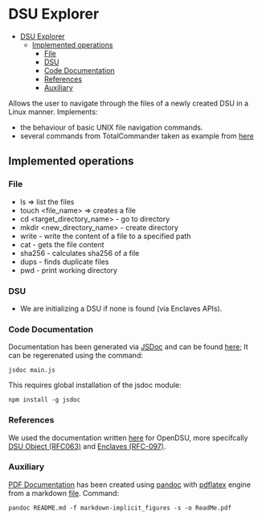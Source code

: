 # DSU Explorer

- [DSU Explorer](#dsu-explorer)
  - [Implemented operations](#implemented-operations)
    - [File](#file)
    - [DSU](#dsu)
    - [Code Documentation](#code-documentation)
    - [References](#references)
    - [Auxiliary](#auxiliary)


Allows the user to navigate through the files of a newly created DSU in a Linux manner.
Implements:
- the behaviour of basic UNIX file navigation commands.
- several commands from TotalCommander taken as example from [here](https://www.ghisler.com/featurel.htm)

## Implemented operations

### File
* ls => list the files
* touch <file_name> => creates a file
* cd <target_directory_name> - go to directory
* mkdir <new_directory_name> - create directory
* write - write the content of a file to a specified path
* cat - gets the file content
* sha256 - calculates sha256 of a file
* dups - finds duplicate files
* pwd - print working directory

### DSU
* We are initializing a DSU if none is found (via Enclaves APIs).

### Code Documentation
Documentation has been generated via [JSDoc](https://jsdoc.app) and can be found [here](./out);
It can be regerenated using the command:
    
    jsdoc main.js
This requires global installation of the jsdoc module:

    npm install -g jsdoc

### References
We used the documentation written [here](https://opendsu.com) for OpenDSU, more specifcally [DSU Object (RFC063)](https://opendsu.com/rfc063) and [Enclaves (RFC-097)](https://opendsu.com/rfc097).

### Auxiliary
[PDF Documentation](./ReadMe.pdf) has been created using [pandoc](https://pandoc.org) with [pdflatex](https://www.math.rug.nl/~trentelman/jacob/pdflatex/pdflatex.html) engine from a markdown [file](./README.md).
Command:

    pandoc README.md -f markdown-implicit_figures -s -o ReadMe.pdf        
